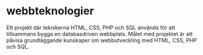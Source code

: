 # webbteknologier
Ett projekt där teknikerna HTML, CSS, PHP och SQL används för att tillsammans bygga en databasdriven webbplats.
Målet med projektet är att påvisa grundläggande kunskaper om webbutveckling med HTML, CSS, PHP och SQL.

